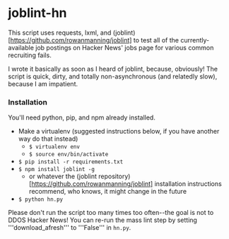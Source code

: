 # joblint-hn

This script uses requests, lxml, and (joblint)[https://github.com/rowanmanning/joblint] to test all of the currently-available job postings on Hacker News' jobs page for various common recruiting fails.

I wrote it basically as soon as I heard of joblint, because, obviously! The script is quick, dirty, and totally non-asynchronous (and relatedly slow), because I am impatient.

### Installation

You'll need python, pip, and npm already installed.

* Make a virtualenv (suggested instructions below, if you have another way do that instead)
  * `$ virtualenv env`
  * `$ source env/bin/activate`
* `$ pip install -r requirements.txt`
* `$ npm install joblint -g`
  * or whatever the (joblint repository)[https://github.com/rowanmanning/joblint] installation instructions recommend, who knows, it might change in the future
* `$ python hn.py`

Please don't run the script too many times too often--the goal is not to DDOS Hacker News! You can re-run the mass lint step by setting '''download_afresh''' to '''False''' in `hn.py`.
